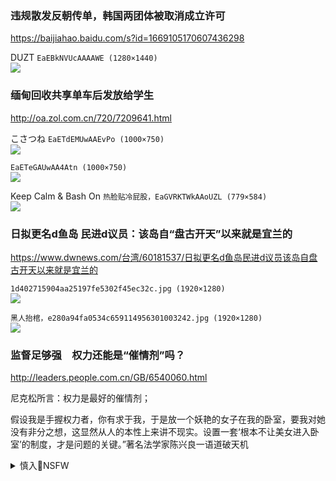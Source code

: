 ### 违规散发反朝传单，韩国两团体被取消成立许可
https://baijiahao.baidu.com/s?id=1669105170607436298

DUZT
`EaEBkNVUcAAAAWE (1280×1440)`<br>
![](https://pbs.twimg.com/media/EaEBkNVUcAAAAWE?format=jpg&name=orig)

### 缅甸回收共享单车后发放给学生
http://oa.zol.com.cn/720/7209641.html

こさつね
`EaETdEMUwAAEvPo (1000×750)`<br>
![](https://pbs.twimg.com/media/EaETdEMUwAAEvPo?format=jpg&name=orig)

`EaETeGAUwAA4Atn (1000×750)`<br>
![](https://pbs.twimg.com/media/EaETeGAUwAA4Atn?format=jpg&name=orig)

Keep Calm & Bash On
`热脸贴冷屁股，EaGVRKTWkAAoUZL (779×584)`<br>
![](https://pbs.twimg.com/media/EaGVRKTWkAAoUZL?format=jpg&name=orig)

### 日拟更名d鱼岛 民进d议员：该岛自“盘古开天”以来就是宜兰的
https://www.dwnews.com/台湾/60181537/日拟更名d鱼岛民进d议员该岛自盘古开天以来就是宜兰的

`1d402715904aa25197fe5302f45ec32c.jpg (1920×1280)`<br>
![](https://media.dwnews.net/dw/87xfflmQHX_JLPFhvLmj0b81h44%3D/320*0/media/images/dw/1d402715904aa25197fe5302f45ec32c.jpg)

`黑人抬棺，e280a94fa0534c659114956301003242.jpg (1920×1280)`<br>
![](https://media.dwnews.net/dw/q2joO1sLgqTRa_e3I_IXKkZEdNA%3D/320*0/media/images/dw/e280a94fa0534c659114956301003242.jpg)

### 监督足够强　权力还能是“催情剂”吗？
http://leaders.people.com.cn/GB/6540060.html

尼克松所言：权力是最好的催情剂；

假设我是手握权力者，你有求于我，于是放一个妖艳的女子在我的卧室，要我对她没有非分之想，这显然从人的本性上来讲不现实。设置一套‘根本不让美女进入卧室’的制度，才是问题的关键。”著名法学家陈兴良一语道破天机

<details><summary>慎入🔞NSFW</summary>

Not Safe For Work
![](https://upload.wikimedia.org/wikipedia/commons/thumb/d/d3/Biohazard_Symbol_Specification.png/210px-Biohazard_Symbol_Specification.png)

directly his sexual ability and organ, it is best philtre absolutely.
>直接称赞他的性能力和器官，绝对是最好的春药。
dictsearch.appspot.com

So someone says, best " philtre " it is love, the most sufficient sex appeal is healthy, this is very reasonable.
>所以有人说，最好的“春药”是爱情，最充分的性感是健康，这是很有道理的。

<details><summary><b>风险自理Use At Your Own Risk🈲</summary>


</details>
</details>
